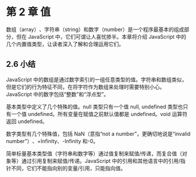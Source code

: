 # 第 2 章 值

数组（array）​、字符串（string）和数字（number）是一个程序最基本的组成部分，但在 JavaScript 中，它们可谓让人喜忧掺半。本章将介绍 JavaScript 中的几个内置值类型，让读者深入了解和合理运用它们。

## 2.6 小结

JavaScript 中的数组是通过数字索引的一组任意类型的值。字符串和数组类似，但是它们的行为特征不同，在将字符作为数组来处理时需要特别小心。JavaScript 中的数字包括“整数”和“浮点型”​。

基本类型中定义了几个特殊的值。null 类型只有一个值 null, undefined 类型也只有一个值 undefined。所有变量在赋值之前默认值都是 undefined。void 运算符返回 undefined。

数字类型有几个特殊值，包括 NaN（意指“not a number”​，更确切地说是“invalid number”​）​、+Infinity、-Infinity 和-0。

简单标量基本类型值（字符串和数字等）通过值复制来赋值/传递，而复合值（对象等）通过引用复制来赋值/传递。JavaScript 中的引用和其他语言中的引用/指针不同，它们不能指向别的变量/引用，只能指向值。
